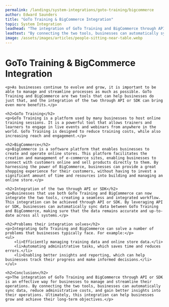 ```yaml
---
permalink: /landings/system-integrations/goto-training/bigcommerce
author: Edward Saunders
title: "GoTo Training & BigCommerce Integration"
topic: System Integration
leadhead: "The integration of GoTo Training and BigCommerce through API or SDK is an effective way for businesses to manage and streamline their operations"
leadtext: "By connecting the two tools, businesses can automatically sync data, reduce administrative costs, and gain better insights into their operations. Ultimately, this integration can help businesses grow and achieve their long-term objectives."
image: /assets/images/articles/people-sitting-near-table.webp
---
```

<div class="arttext">	<h1>GoTo Training & BigCommerce Integration</h1>

	<p>As businesses continue to evolve and grow, it is important to be able to manage and streamline processes as much as possible. GoTo Training and BigCommerce are two tools that can help businesses do just that, and the integration of the two through API or SDK can bring even more benefits.</p>

	<h2>GoTo Training</h2>
	<p>GoTo Training is a platform used by many businesses to host online training sessions. It is a powerful tool that allows trainers and learners to engage in live events and webinars from anywhere in the world. GoTo Training is designed to reduce training costs, while also increasing reach and engagement.</p>

	<h2>BigCommerce</h2>
	<p>BigCommerce is a software platform that enables businesses to create and operate online stores. This platform facilitates the creation and management of e-commerce sites, enabling businesses to connect with customers online and sell products directly to them. By harnessing the power of BigCommerce, businesses can provide a great shopping experience for their customers, without having to invest a significant amount of time and resources into building and managing an online store.</p>

	<h2>Integration of the two through API or SDK</h2>
	<p>Businesses that use both GoTo Training and BigCommerce can now integrate the two tools, creating a seamless and integrated workflow. This integration can be achieved through API or SDK. By leveraging API or SDK, businesses can automatically sync data between GoTo Training and BigCommerce, making sure that the data remains accurate and up-to-date across all systems.</p>

	<h2>Problems their integration solves</h2>
	<p>Integrating GoTo Training and BigCommerce can solve a number of problems that businesses typically face. For example:</p>
	<ul>
		<li>Efficiently managing training data and online store data.</li>
		<li>Automating administrative tasks, which saves time and reduces errors.</li>
		<li>Enabling better insights and reporting, which can help businesses track their progress and make informed decisions.</li>
	</ul>

	<h2>Conclusion</h2>
	<p>The integration of GoTo Training and BigCommerce through API or SDK is an effective way for businesses to manage and streamline their operations. By connecting the two tools, businesses can automatically sync data, reduce administrative costs, and gain better insights into their operations. Ultimately, this integration can help businesses grow and achieve their long-term objectives.</p>

</div>